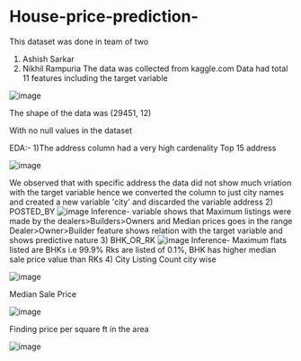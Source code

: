 # House-price-prediction-
This dataset was done in team of two 
1) Ashish Sarkar 
2) Nikhil Rampuria 
The data was collected from kaggle.com 
Data had total 11 features including the target variable 

![image](https://user-images.githubusercontent.com/63114455/109431015-4896f580-7a2a-11eb-8df3-1ac3fbde9b15.png)










The shape of the data was 
(29451, 12)




With no null values in the dataset 



EDA:- 
1)The address column had a very high cardenality 
  Top 15 address 


![image](https://user-images.githubusercontent.com/63114455/109431038-7da34800-7a2a-11eb-8655-a0c703290212.png)
  
  
  
  
 
 
 




We observed that with specific address the data did not show much vriation with the target variable hence we converted the column to just city names and created a new variable     'city' and discarded the variable address 
2) POSTED_BY
   ![image](https://user-images.githubusercontent.com/63114455/109431125-d5da4a00-7a2a-11eb-8639-6b4054e315cd.png)
Inference- variable shows that Maximum listings were made by the dealers>Builders>Owners and Median prices goes in the range Dealer>Owner>Builder feature shows relation with the target variable and shows predictive nature
3)  BHK_OR_RK
    ![image](https://user-images.githubusercontent.com/63114455/109431140-eab6dd80-7a2a-11eb-98d5-0233ff054c1d.png)
Inference- Maximum flats listed are BHKs i.e 99.9% Rks are listed of 0.1%, BHK has higher median sale price value than RKs
4) City
Listing Count city wise

![image](https://user-images.githubusercontent.com/63114455/109431197-4b461a80-7a2b-11eb-9a3c-b34ff8ea2778.png)
   
   
Median Sale Price     
   
![image](https://user-images.githubusercontent.com/63114455/109431235-716bba80-7a2b-11eb-9ce4-d034049ab156.png)
 








Finding price per square ft in the area


![image](https://user-images.githubusercontent.com/63114455/109431486-e4296580-7a2c-11eb-8901-347846b0f22f.png)





